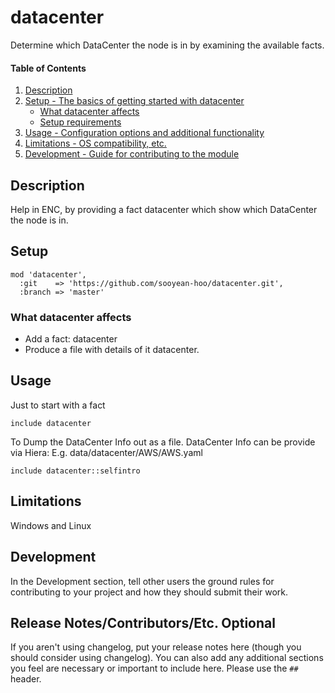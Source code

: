 # datacenter

Determine which DataCenter the node is in by examining the available facts.

#### Table of Contents

1. [Description](#description)
2. [Setup - The basics of getting started with datacenter](#setup)
    * [What datacenter affects](#what-datacenter-affects)
    * [Setup requirements](#setup-requirements)
3. [Usage - Configuration options and additional functionality](#usage)
4. [Limitations - OS compatibility, etc.](#limitations)
5. [Development - Guide for contributing to the module](#development)

## Description

Help in ENC, by providing a fact datacenter which show which DataCenter the node is in.

## Setup

```
mod 'datacenter',
  :git    => 'https://github.com/sooyean-hoo/datacenter.git',
  :branch => 'master'
```

### What datacenter affects 

* Add a fact: datacenter
* Produce a file with details of it datacenter.

## Usage

Just to start with a fact

```
include datacenter
```

To Dump the DataCenter Info out as a file.
DataCenter Info can be provide via Hiera:
E.g. data/datacenter/AWS/AWS.yaml

```
include datacenter::selfintro 
```

## Limitations

Windows and Linux

## Development

In the Development section, tell other users the ground rules for contributing to your project and how they should submit their work.

## Release Notes/Contributors/Etc. **Optional**

If you aren't using changelog, put your release notes here (though you should consider using changelog). You can also add any additional sections you feel are necessary or important to include here. Please use the `## ` header.
